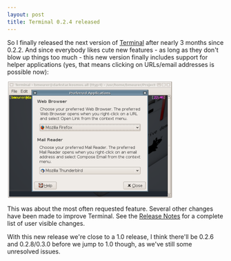 ```yaml
---
layout: post
title: Terminal 0.2.4 released
---
```


So I finally released the next version of <a href="http://terminal.os-cillation.com/">Terminal</a> after nearly 3 months since 0.2.2. And since everybody likes cute new features - as long as they don't blow up things too much - this new version finally includes support for helper applications (yes, that means clicking on URLs/email addresses is possible now):

<a href="/images/2005/terminal-20050319.png"><img hspace="2" src="/images/2005/terminal-20050319-thumb.png" /></a>

This was about the most often requested feature. Several other changes have been made to improve Terminal. See the <a href="http://developer.berlios.de/project/shownotes.php?release_id=5079">Release Notes</a> for a complete list of user visible changes.

With this new release we're close to a 1.0 release, I think there'll be 0.2.6 and 0.2.8/0.3.0 before we jump to 1.0 though, as we've still some unresolved issues.


